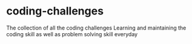 # coding-challenges
The collection of all the coding challenges
Learning and maintaining the coding skill as well as problem solving skill everyday

